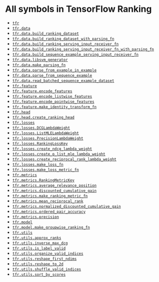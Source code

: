 # All symbols in TensorFlow Ranking

*   <a href="./tfr.md"><code>tfr</code></a>
*   <a href="./tfr/data.md"><code>tfr.data</code></a>
*   <a href="./tfr/data/build_ranking_dataset.md"><code>tfr.data.build_ranking_dataset</code></a>
*   <a href="./tfr/data/build_ranking_dataset_with_parsing_fn.md"><code>tfr.data.build_ranking_dataset_with_parsing_fn</code></a>
*   <a href="./tfr/data/build_ranking_serving_input_receiver_fn.md"><code>tfr.data.build_ranking_serving_input_receiver_fn</code></a>
*   <a href="./tfr/data/build_ranking_serving_input_receiver_fn_with_parsing_fn.md"><code>tfr.data.build_ranking_serving_input_receiver_fn_with_parsing_fn</code></a>
*   <a href="./tfr/data/build_sequence_example_serving_input_receiver_fn.md"><code>tfr.data.build_sequence_example_serving_input_receiver_fn</code></a>
*   <a href="./tfr/data/libsvm_generator.md"><code>tfr.data.libsvm_generator</code></a>
*   <a href="./tfr/data/make_parsing_fn.md"><code>tfr.data.make_parsing_fn</code></a>
*   <a href="./tfr/data/parse_from_example_in_example.md"><code>tfr.data.parse_from_example_in_example</code></a>
*   <a href="./tfr/data/parse_from_sequence_example.md"><code>tfr.data.parse_from_sequence_example</code></a>
*   <a href="./tfr/data/read_batched_sequence_example_dataset.md"><code>tfr.data.read_batched_sequence_example_dataset</code></a>
*   <a href="./tfr/feature.md"><code>tfr.feature</code></a>
*   <a href="./tfr/feature/encode_features.md"><code>tfr.feature.encode_features</code></a>
*   <a href="./tfr/feature/encode_listwise_features.md"><code>tfr.feature.encode_listwise_features</code></a>
*   <a href="./tfr/feature/encode_pointwise_features.md"><code>tfr.feature.encode_pointwise_features</code></a>
*   <a href="./tfr/feature/make_identity_transform_fn.md"><code>tfr.feature.make_identity_transform_fn</code></a>
*   <a href="./tfr/head.md"><code>tfr.head</code></a>
*   <a href="./tfr/head/create_ranking_head.md"><code>tfr.head.create_ranking_head</code></a>
*   <a href="./tfr/losses.md"><code>tfr.losses</code></a>
*   <a href="./tfr/losses/DCGLambdaWeight.md"><code>tfr.losses.DCGLambdaWeight</code></a>
*   <a href="./tfr/losses/ListMLELambdaWeight.md"><code>tfr.losses.ListMLELambdaWeight</code></a>
*   <a href="./tfr/losses/PrecisionLambdaWeight.md"><code>tfr.losses.PrecisionLambdaWeight</code></a>
*   <a href="./tfr/losses/RankingLossKey.md"><code>tfr.losses.RankingLossKey</code></a>
*   <a href="./tfr/losses/create_ndcg_lambda_weight.md"><code>tfr.losses.create_ndcg_lambda_weight</code></a>
*   <a href="./tfr/losses/create_p_list_mle_lambda_weight.md"><code>tfr.losses.create_p_list_mle_lambda_weight</code></a>
*   <a href="./tfr/losses/create_reciprocal_rank_lambda_weight.md"><code>tfr.losses.create_reciprocal_rank_lambda_weight</code></a>
*   <a href="./tfr/losses/make_loss_fn.md"><code>tfr.losses.make_loss_fn</code></a>
*   <a href="./tfr/losses/make_loss_metric_fn.md"><code>tfr.losses.make_loss_metric_fn</code></a>
*   <a href="./tfr/metrics.md"><code>tfr.metrics</code></a>
*   <a href="./tfr/metrics/RankingMetricKey.md"><code>tfr.metrics.RankingMetricKey</code></a>
*   <a href="./tfr/metrics/average_relevance_position.md"><code>tfr.metrics.average_relevance_position</code></a>
*   <a href="./tfr/metrics/discounted_cumulative_gain.md"><code>tfr.metrics.discounted_cumulative_gain</code></a>
*   <a href="./tfr/metrics/make_ranking_metric_fn.md"><code>tfr.metrics.make_ranking_metric_fn</code></a>
*   <a href="./tfr/metrics/mean_reciprocal_rank.md"><code>tfr.metrics.mean_reciprocal_rank</code></a>
*   <a href="./tfr/metrics/normalized_discounted_cumulative_gain.md"><code>tfr.metrics.normalized_discounted_cumulative_gain</code></a>
*   <a href="./tfr/metrics/ordered_pair_accuracy.md"><code>tfr.metrics.ordered_pair_accuracy</code></a>
*   <a href="./tfr/metrics/precision.md"><code>tfr.metrics.precision</code></a>
*   <a href="./tfr/model.md"><code>tfr.model</code></a>
*   <a href="./tfr/model/make_groupwise_ranking_fn.md"><code>tfr.model.make_groupwise_ranking_fn</code></a>
*   <a href="./tfr/utils.md"><code>tfr.utils</code></a>
*   <a href="./tfr/utils/approx_ranks.md"><code>tfr.utils.approx_ranks</code></a>
*   <a href="./tfr/utils/inverse_max_dcg.md"><code>tfr.utils.inverse_max_dcg</code></a>
*   <a href="./tfr/utils/is_label_valid.md"><code>tfr.utils.is_label_valid</code></a>
*   <a href="./tfr/utils/organize_valid_indices.md"><code>tfr.utils.organize_valid_indices</code></a>
*   <a href="./tfr/utils/reshape_first_ndims.md"><code>tfr.utils.reshape_first_ndims</code></a>
*   <a href="./tfr/utils/reshape_to_2d.md"><code>tfr.utils.reshape_to_2d</code></a>
*   <a href="./tfr/utils/shuffle_valid_indices.md"><code>tfr.utils.shuffle_valid_indices</code></a>
*   <a href="./tfr/utils/sort_by_scores.md"><code>tfr.utils.sort_by_scores</code></a>
